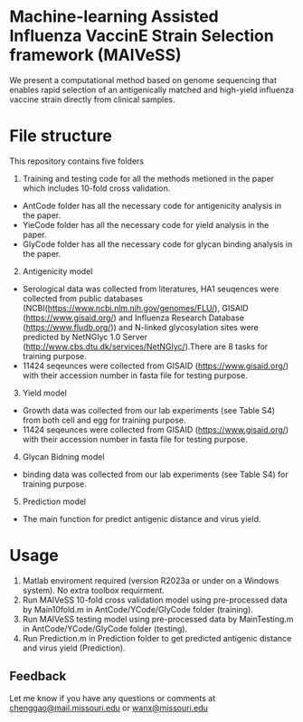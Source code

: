 # Machine-learning Assisted Influenza VaccinE Strain Selection framework (MAIVeSS)
We present a computational method based on genome sequencing that enables rapid selection of an antigenically matched and high-yield influenza vaccine strain directly from clinical samples.

# File structure
This repository contains five folders
1. Training and testing code for all the methods metioned in the paper which includes 10-fold cross validation.
  - AntCode folder has all the necessary code for antigenicity analysis in the paper.
  - YieCode folder has all the necessary code for yield analysis in the paper.
  - GlyCode folder has all the necessary code for glycan binding analysis in the paper.
2. Antigenicity model
  - Serological data was collected from literatures, HA1 seuqences were collected from public databases (NCBI(https://www.ncbi.nlm.nih.gov/genomes/FLU/), GISAID (https://www.gisaid.org/) and Influenza Research Database (https://www.fludb.org/)) and N-linked glycosylation sites were predicted by NetNGlyc 1.0 Server (http://www.cbs.dtu.dk/services/NetNGlyc/).There are 8 tasks for training purpose.
  - 11424 seqeunces were collected from GISAID (https://www.gisaid.org/) with their accession number in fasta file for testing purpose.
3. Yield model
  - Growth data was collected from our lab experiments (see Table S4) from both cell and egg for training purpose.
  - 11424 seqeunces were collected from GISAID (https://www.gisaid.org/) with their accession number in fasta file for testing purpose.
4. Glycan Bidning model
  - binding data was collected from our lab experiments (see Table S4) for training purpose.
5. Prediction model
  - The main function for predict antigenic distance and virus yield.

# Usage
1. Matlab enviroment required (version R2023a or under on a Windows system). No extra toolbox requirment. 
2. Run MAIVeSS 10-fold cross validation model using pre-processed data by Main10fold.m in AntCode/YCode/GlyCode folder (training).
3. Run MAIVeSS testing model using pre-processed data by MainTesting.m in AntCode/YCode/GlyCode folder (testing).
4. Run Prediction.m in Prediction folder to get predicted antigenic distance and virus yield (Prediction).

## Feedback
Let me know if you have any questions or comments at chenggao@mail.missouri.edu or wanx@missouri.edu